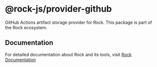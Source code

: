 # @rock-js/provider-github

GitHub Actions artifact storage provider for Rock. This package is part of the Rock ecosystem.

## Documentation

For detailed documentation about Rock and its tools, visit [Rock Documentation](https://rockjs.dev)
